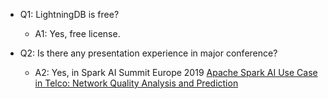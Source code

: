 - Q1: LightningDB is free?
    - A1: Yes, free license.

- Q2: Is there any presentation experience in major conference?
    - A2: Yes, in Spark AI Summit Europe 2019 [Apache Spark AI Use Case in Telco: Network Quality Analysis and Prediction](https://www.youtube.com/watch?v=Uz-IklqI3MQ#action=share )

